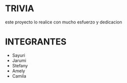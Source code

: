  # TRIVIA
  
  este proyecto lo realice con
  mucho esfuerzo y dedicacion

 # INTEGRANTES
  * Sayuri
  * Jarumi
  * Stefany
  * Amely
  * Camila
